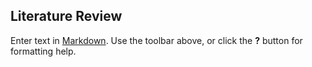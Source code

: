 ## Literature Review

Enter text in [Markdown](http://daringfireball.net/projects/markdown/). Use the toolbar above, or click the **?** button for formatting help.
